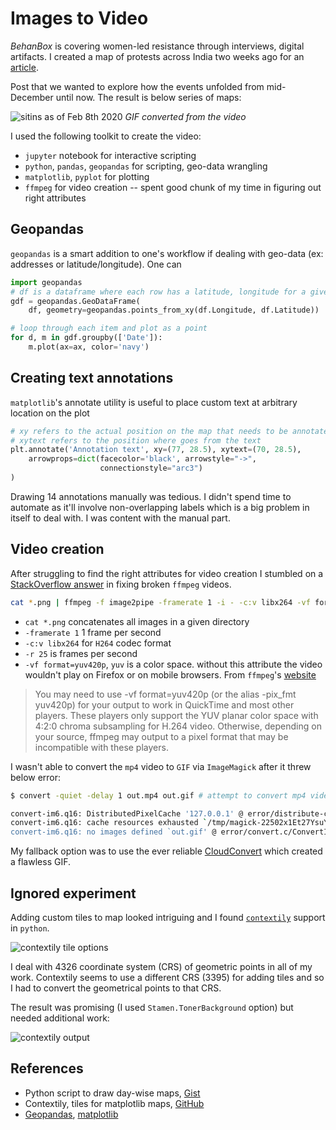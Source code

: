 # Images to Video

*BehanBox* is covering women-led resistance through interviews, digital artifacts. I created a map of protests across India two weeks ago for an [article](https://www.behanbox.com/women-led-protest-map-against-citizenship-laws-in-india/).

Post that we wanted to explore how the events unfolded from mid-December until now. The result is below series of maps:

![sitins as of Feb 8th 2020](../../../../images/sitins.gif)
*GIF converted from the video*

I used the following toolkit to create the video:

- `jupyter` notebook for interactive scripting
- `python`, `pandas`, `geopandas` for scripting, geo-data wrangling
- `matplotlib`, `pyplot` for plotting
- `ffmpeg` for video creation -- spent good chunk of my time in figuring out right attributes

## Geopandas
`geopandas` is a smart addition to one's workflow if dealing with geo-data (ex: addresses or latitude/longitude). One can 

```py
import geopandas
# df is a dataframe where each row has a latitude, longitude for a given data point
gdf = geopandas.GeoDataFrame(
    df, geometry=geopandas.points_from_xy(df.Longitude, df.Latitude))

# loop through each item and plot as a point
for d, m in gdf.groupby(['Date']):
    m.plot(ax=ax, color='navy')
```

## Creating text annotations
`matplotlib`'s annotate utility is useful to place custom text at arbitrary location on the plot

```py
# xy refers to the actual position on the map that needs to be annotated
# xytext refers to the position where goes from the text
plt.annotate('Annotation text', xy=(77, 28.5), xytext=(70, 28.5),
    arrowprops=dict(facecolor='black', arrowstyle="->",
                    connectionstyle="arc3")
)
```

Drawing 14 annotations manually was tedious. I didn't spend time to automate as it'll involve non-overlapping labels which is a big problem in itself to deal with. I was content with the manual part.

## Video creation

After struggling to find the right attributes for video creation I stumbled on a [StackOverflow answer](https://stackoverflow.com/questions/46397240/ffmpeg-image2pipe-producing-broken-video) in fixing broken `ffmpeg` videos.

```bash
cat *.png | ffmpeg -f image2pipe -framerate 1 -i - -c:v libx264 -vf format=yuv420p -r 25 sitins.mp4
```
- `cat *.png` concatenates all images in a given directory
- `-framerate 1` 1 frame per second
- `-c:v libx264` for `H264` codec format
- `-r 25` is frames per second
- `-vf format=yuv420p`, `yuv` is a color space. without this attribute the video wouldn't play on Firefox or on mobile browsers. From `ffmpeg`'s [website](https://trac.ffmpeg.org/wiki/Encode/H.264)

> You may need to use -vf format=yuv420p (or the alias -pix_fmt yuv420p) for your output to work in QuickTime and most other players.
> These players only support the YUV planar color space with 4:2:0 chroma subsampling for H.264 video.
> Otherwise, depending on your source, ffmpeg may output to a pixel format that may be incompatible with these players. 

I wasn't able to convert the `mp4` video to `GIF` via `ImageMagick` after it threw below error:

```bash
$ convert -quiet -delay 1 out.mp4 out.gif # attempt to convert mp4 video to GIF

convert-im6.q16: DistributedPixelCache '127.0.0.1' @ error/distribute-cache.c/ConnectPixelCacheServer/244.
convert-im6.q16: cache resources exhausted `/tmp/magick-22502x1Et27YsuYN2.pam' @ error/cache.c/OpenPixelCache/3984.
convert-im6.q16: no images defined `out.gif' @ error/convert.c/ConvertImageCommand/3258.
```

My fallback option was to use the ever reliable [CloudConvert](https://cloudconvert.com/) which created a flawless GIF.

## Ignored experiment
Adding custom tiles to map looked intriguing and I found [`contextily`](https://github.com/darribas/contextily) support in `python`.

![contextily tile options](https://raw.githubusercontent.com/darribas/contextily/master/tiles.png)

I deal with 4326 coordinate system (CRS) of geometric points in all of my work. Contextily seems to use a different CRS (3395) for adding tiles and so I had to convert the geometrical points to that CRS.

The result was promising (I used `Stamen.TonerBackground` option) but needed additional work:

![contextily output](../../../../images/sitins-contextily.gif)

## References

- Python script to draw day-wise maps, [Gist](https://gist.github.com/bkamapantula/fdeb9993e5944edfa6dff08763775418)
- Contextily, tiles for matplotlib maps, [GitHub](https://github.com/darribas/contextily)
- [Geopandas](https://geopandas.org/), [matplotlib](https://matplotlib.org/)

